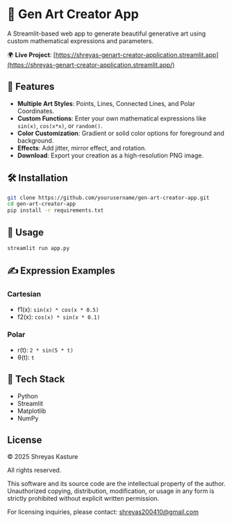 
# 🎨 Gen Art Creator App

A Streamlit-based web app to generate beautiful generative art using custom mathematical expressions and parameters.

🌍 **Live Project**: [https://shreyas-genart-creator-application.streamlit.app](https://shreyas-genart-creator-application.streamlit.app/)

## 🚀 Features

- **Multiple Art Styles**: Points, Lines, Connected Lines, and Polar Coordinates.
- **Custom Functions**: Enter your own mathematical expressions like `sin(x)`, `cos(x*x)`, or `random()`.
- **Color Customization**: Gradient or solid color options for foreground and background.
- **Effects**: Add jitter, mirror effect, and rotation.
- **Download**: Export your creation as a high-resolution PNG image.

## 🛠️ Installation

```bash
git clone https://github.com/yourusername/gen-art-creator-app.git
cd gen-art-creator-app
pip install -r requirements.txt
```

## 🧪 Usage

```bash
streamlit run app.py
```

## ✍️ Expression Examples

### Cartesian
- f1(x): `sin(x) * cos(x * 0.5)`
- f2(x): `cos(x) * sin(x * 0.1)`

### Polar
- r(t): `2 * sin(5 * t)`
- θ(t): `t`

## 🧰 Tech Stack

- Python
- Streamlit
- Matplotlib
- NumPy

## License

© 2025 Shreyas Kasture

All rights reserved.

This software and its source code are the intellectual property of the author. Unauthorized copying, distribution, modification, or usage in any form is strictly prohibited without explicit written permission.

For licensing inquiries, please contact: shreyas200410@gmail.com
